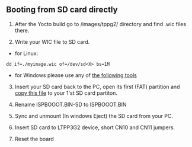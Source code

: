 Booting from SD card directly
-----------------------------

1. After the Yocto build go to <builddir>/images/tppg2/ directory and find 
<myimagename>.wic
files there.

2. Write your WIC file to SD card.
- for Linux:
```
dd if=./myimage.wic of=/dev/sd<X> bs=1M
```
- for Windows please use any of 
[the following tools](https://www.makeuseof.com/tag/10-tools-make-bootable-usb-iso-file/)

3. Insert your SD card back to the PC, open its first (FAT) partition and
[copy this file](https://archives.tibbo.com/downloads/LTPS/FW/LTPPg2/ISPBOOOT.BIN-SD)
to your 1'st SD card partiton.

4. Rename ISPBOOOT.BIN-SD to ISPBOOOT.BIN

5. Sync and unmount (In windows Eject) the SD card from your PC.

6. Insert SD card to LTPP3G2 device, short CN10 and CN11 jumpers.

7. Reset the board

